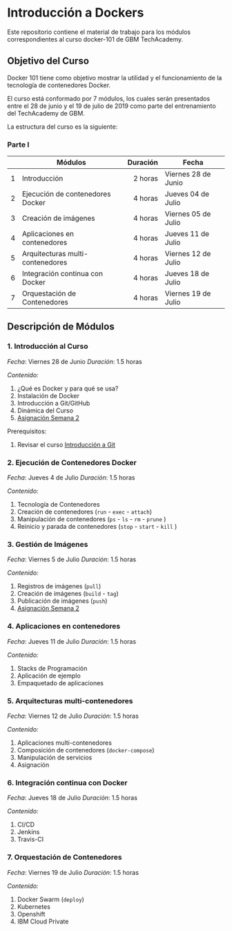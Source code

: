 # Introducción a Dockers

Este repositorio contiene el material de trabajo para los módulos correspondientes al curso docker-101 de GBM TechAcademy.

## Objetivo del Curso

Docker 101 tiene como objetivo mostrar la utilidad y el funcionamiento de la tecnología de contenedores Docker.

El curso está conformado por 7 módulos, los cuales serán presentados entre el 28 de junio y el 19 de julio de 2019 como parte del entrenamiento del TechAcademy de GBM.

La estructura del curso es la siguiente:

### Parte I

|   | Módulos                          | Duración | Fecha                |
|---| -------------------------------- | -------: | -------------------- |
| 1 | Introducción                     |  2 horas |  Viernes 28 de Junio |
| 2 | Ejecución de contenedores Docker |  4 horas |  Jueves  04 de Julio |
| 3 | Creación de imágenes             |  4 horas |  Viernes 05 de Julio |
| 4 | Aplicaciones en contenedores     |  4 horas |  Jueves  11 de Julio |
| 5 | Arquitecturas multi-contenedores |  4 horas |  Viernes 12 de Julio |
| 6 | Integración continua con Docker  |  4 horas |  Jueves  18 de Julio |
| 7 | Orquestación de Contenedores     |  4 horas |  Viernes 19 de Julio |


## Descripción de Módulos

### **1. Introducción al Curso** 

_Fecha_: Viernes 28 de Junio
_Duración_: 1.5 horas 

_Contenido:_

1. ¿Qué es Docker y para qué se usa?
2. Instalación de Docker
3. Introducción a Git/GitHub
4. Dinámica del Curso
4. [Asignación Semana 2](https://github.com/garciasebastian/docker-101/blob/master/asignaciones/DEV101%20-%20Asignacion%2001.md)

Prerequisitos:
1. Revisar el curso [Introducción a Git](https://www.youtube.com/watch?v=j8CSUPIB8mA&list=PLvimn1Ins-43-1sXQmGZPWLjNjPyGNi0R)

### **2. Ejecución de Contenedores Docker**

_Fecha_: Jueves 4 de Julio
_Duración_: 1.5 horas 

_Contenido:_

1. Tecnología de Contenedores
2. Creación de contenedores (`run` - `exec` - `attach`)
3. Manipulación de contenedores (`ps` - `ls` - `rm` - `prune` )
4. Reinicio y parada de contenedores (`stop` - `start` - `kill` )

### **3. Gestión de Imágenes**

_Fecha_: Viernes 5 de Julio
_Duración_: 1.5 horas 

_Contenido:_
1. Registros de imágenes (`pull`)
2. Creación de imágenes (`build` - `tag`)
3. Publicación de imágenes (`push`)
4. [Asignación Semana 2](https://github.com/garciasebastian/docker-101/blob/master/asignaciones/DEV101%20-%20Asignacion%2002.md)

### **4. Aplicaciones en contenedores**

_Fecha_: Jueves 11 de Julio
_Duración_: 1.5 horas 

_Contenido:_
1. Stacks de Programación
2. Aplicación de ejemplo
3. Empaquetado de aplicaciones

### **5. Arquitecturas multi-contenedores**

_Fecha_: Viernes 12 de Julio
_Duración_: 1.5 horas 

_Contenido:_
1. Aplicaciones multi-contenedores
2. Composición de contenedores (`docker-compose`)
3. Manipulación de servicios
4. Asignación

### **6. Integración continua con Docker**

_Fecha_: Jueves 18 de Julio
_Duración_: 1.5 horas 

_Contenido:_
1. CI/CD
2. Jenkins
3. Travis-CI

### **7. Orquestación de Contenedores**

_Fecha_: Viernes 19 de Julio
_Duración_: 1.5 horas 

_Contenido:_
1. Docker Swarm (`deploy`)
2. Kubernetes
3. Openshift
4. IBM Cloud Private
